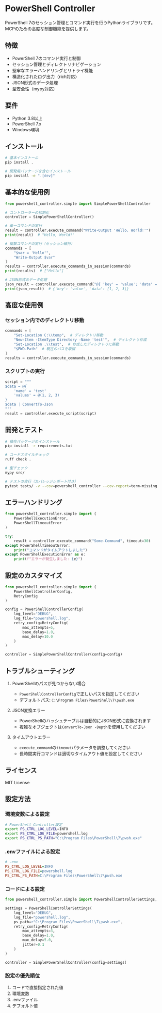 # PowerShell Controller

PowerShell 7のセッション管理とコマンド実行を行うPythonライブラリです。MCPのための高度な制御機能を提供します。

## 特徴

- PowerShell 7のコマンド実行と制御
- セッション管理とディレクトリナビゲーション
- 堅牢なエラーハンドリングとリトライ機能
- 構造化されたログ出力（rich対応）
- JSON形式のデータ処理
- 型安全性（mypy対応）

## 要件

- Python 3.8以上
- PowerShell 7.x
- Windows環境

## インストール

```bash
# 基本インストール
pip install .

# 開発用パッケージを含むインストール
pip install -e ".[dev]"
```

## 基本的な使用例

```python
from powershell_controller.simple import SimplePowerShellController

# コントローラーの初期化
controller = SimplePowerShellController()

# 単一コマンドの実行
result = controller.execute_command("Write-Output 'Hello, World!'")
print(result)  # "Hello, World!"

# 複数コマンドの実行（セッション維持）
commands = [
    "$var = 'Hello'",
    "Write-Output $var"
]
results = controller.execute_commands_in_session(commands)
print(results)  # ["Hello"]

# JSON形式のデータ処理
json_result = controller.execute_command("@{ 'key' = 'value'; 'data' = @(1, 2, 3) }")
print(json_result)  # {'key': 'value', 'data': [1, 2, 3]}
```

## 高度な使用例

### セッション内でのディレクトリ移動

```python
commands = [
    "Set-Location C:\\temp",  # ディレクトリ移動
    "New-Item -ItemType Directory -Name 'test'",  # ディレクトリ作成
    "Set-Location .\\test",  # 作成したディレクトリに移動
    "$PWD.Path"  # 現在のパスを取得
]
results = controller.execute_commands_in_session(commands)
```

### スクリプトの実行

```python
script = """
$data = @{
    'name' = 'test'
    'values' = @(1, 2, 3)
}
$data | ConvertTo-Json
"""
result = controller.execute_script(script)
```

## 開発とテスト

```bash
# 依存パッケージのインストール
pip install -r requirements.txt

# コードスタイルチェック
ruff check .

# 型チェック
mypy src/

# テストの実行（カバレッジレポート付き）
pytest tests/ -v --cov=powershell_controller --cov-report=term-missing
```

## エラーハンドリング

```python
from powershell_controller.simple import (
    PowerShellExecutionError,
    PowerShellTimeoutError
)

try:
    result = controller.execute_command("Some-Command", timeout=30)
except PowerShellTimeoutError:
    print("コマンドがタイムアウトしました")
except PowerShellExecutionError as e:
    print(f"エラーが発生しました: {e}")
```

## 設定のカスタマイズ

```python
from powershell_controller.simple import (
    PowerShellControllerConfig,
    RetryConfig
)

config = PowerShellControllerConfig(
    log_level="DEBUG",
    log_file="powershell.log",
    retry_config=RetryConfig(
        max_attempts=5,
        base_delay=1.0,
        max_delay=10.0
    )
)

controller = SimplePowerShellController(config=config)
```

## トラブルシューティング

1. PowerShellのパスが見つからない場合
   - `PowerShellControllerConfig`で正しいパスを指定してください
   - デフォルトパス: `C:\Program Files\PowerShell\7\pwsh.exe`

2. JSON変換エラー
   - PowerShellのハッシュテーブルは自動的にJSON形式に変換されます
   - 複雑なオブジェクトは`ConvertTo-Json -Depth`を使用してください

3. タイムアウトエラー
   - `execute_command`の`timeout`パラメータを調整してください
   - 長時間実行コマンドは適切なタイムアウト値を設定してください

## ライセンス

MIT License 

## 設定方法

### 環境変数による設定

```bash
# PowerShell Controller設定
export PS_CTRL_LOG_LEVEL=INFO
export PS_CTRL_LOG_FILE=powershell.log
export PS_CTRL_PS_PATH="C:\Program Files\PowerShell\7\pwsh.exe"
```

### .envファイルによる設定

```ini
# .env
PS_CTRL_LOG_LEVEL=INFO
PS_CTRL_LOG_FILE=powershell.log
PS_CTRL_PS_PATH=C:\Program Files\PowerShell\7\pwsh.exe
```

### コードによる設定

```python
from powershell_controller.simple import PowerShellControllerSettings, RetryConfig

settings = PowerShellControllerSettings(
    log_level="DEBUG",
    log_file="powershell.log",
    ps_path=r"C:\Program Files\PowerShell\7\pwsh.exe",
    retry_config=RetryConfig(
        max_attempts=3,
        base_delay=1.0,
        max_delay=5.0,
        jitter=0.1
    )
)

controller = SimplePowerShellController(config=settings)
```

### 設定の優先順位

1. コードで直接指定された値
2. 環境変数
3. .envファイル
4. デフォルト値 